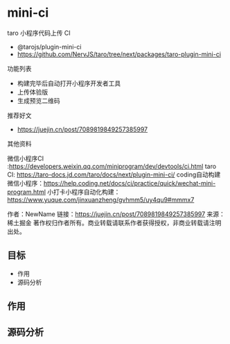 # mini-ci

taro 小程序代码上传 CI

- @tarojs/plugin-mini-ci
- https://github.com/NervJS/taro/tree/next/packages/taro-plugin-mini-ci

功能列表

- 构建完毕后自动打开小程序开发者工具
- 上传体验版
- 生成预览二维码

推荐好文

- https://juejin.cn/post/7089819849257385997

其他资料

微信小程序CI :https://developers.weixin.qq.com/miniprogram/dev/devtools/ci.html
taro CI: https://taro-docs.jd.com/taro/docs/next/plugin-mini-ci/
coding自动构建微信小程序：https://help.coding.net/docs/ci/practice/quick/wechat-mini-program.html
小打卡小程序自动化构建：https://www.yuque.com/jinxuanzheng/gvhmm5/uy4qu9#mmmx7

作者：NewName
链接：https://juejin.cn/post/7089819849257385997
来源：稀土掘金
著作权归作者所有。商业转载请联系作者获得授权，非商业转载请注明出处。

## 目标

- 作用
- 源码分析

## 作用




## 源码分析

